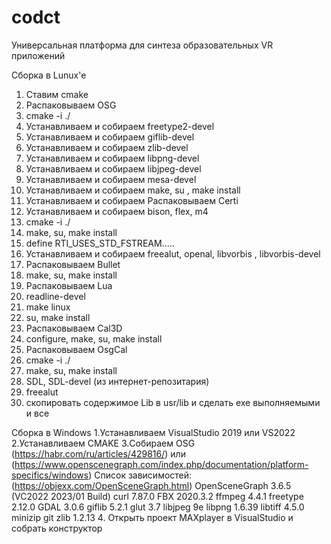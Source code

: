 # codct
Универсальная платформа для синтеза образовательных VR приложений

Сборка в Lunux'е

1. Ставим cmake
2. Распаковываем OSG
3. cmake -i ./    
4. Устанавливаем и собираем freetype2-devel
5. Устанавливаем и собираем giflib-devel 
6. Устанавливаем и собираем zlib-devel
7. Устанавливаем и собираем libpng-devel
8. Устанавливаем и собираем libjpeg-devel 
9. Устанавливаем и собираем mesa-devel
10. Устанавливаем и собираем make, su , make install
11. Устанавливаем и собираем Распаковываем Certi
12. Устанавливаем и собираем bison, flex, m4
13. cmake -i ./
14. make, su, make install
15. define RTI_USES_STD_FSTREAM.....
16. Устанавливаем и собираем  freealut, openal, libvorbis , libvorbis-devel
17. Распаковываем Bullet
19. make, su, make install
20. Распаковываем Lua
21. readline-devel
22. make linux
23. su, make install
24. Распаковываем Cal3D
26. configure, make, su, make install
27. Распаковываем OsgCal
29. cmake -i ./
30. make, su, make install
31. SDL, SDL-devel (из интернет-репозитария)
32. freealut
33. скопировать содержимое Lib в usr/lib и сделать exe выполняемыми и все

Сборка в Windows
1.Устанавливаем VisualStudio 2019 или VS2022
2.Устанавливаем CMAKE
3.Собираем OSG (https://habr.com/ru/articles/429816/) или (https://www.openscenegraph.com/index.php/documentation/platform-specifics/windows)
  Список зависимостей: (https://objexx.com/OpenSceneGraph.html)
  OpenSceneGraph 3.6.5 (VC2022 2023/01 Build)
  curl 7.87.0
  FBX 2020.3.2
  ffmpeg 4.4.1
  freetype 2.12.0
  GDAL 3.0.6
  giflib 5.2.1
  glut 3.7
  libjpeg 9e
  libpng 1.6.39
  libtiff 4.5.0
  minizip git
  zlib 1.2.13
4. Открыть проект MAXplayer в VisualStudio и собрать конструктор


